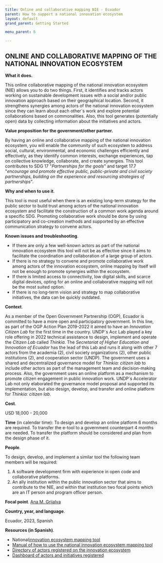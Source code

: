 ```yaml
---
title: Online and collaborative mapping NIE - Ecuador
parent: How to support a national innovation ecosystem
layout: default
grand_parent: Getting Started

menu_parent: 6

---
```


## ONLINE AND COLLABORATIVE MAPPING OF THE NATIONAL INNOVATION ECOSYSTEM

**What it does.**

This online collaborative mapping of the national innovation ecosystem (NIE) allows you to do two things. First, it identifies and tracks actors working on sustainable development issues with a social and/or public innovation approach based on their geographical location. Second, it strengthens synergies among actors of the national innovation ecosystem since they can learn about each other´s work and explore potential collaborations based on commonalities. Also, this tool generates (potentially open) data by collecting information about the initiatives and actors.

**Value proposition for the government/other partner.**

By having an online and collaborative mapping of the national innovation ecosystem, you will enable the community of such ecosystem to address social, cultural, environmental, and economic challenges efficiently and effectively, as they identify common interests, exchange experiences, tap on collective knowledge, collaborate, and create synergies. This tool contributes to SDG 17 "_Partnerships for the goals_" and target 17.7 "_encourage and promote effective public, public-private and civil society partnerships, building on the experience and resourcing strategies of partnerships_".

**Why and when to use it**.

This tool is most useful when there is an existing long-term strategy for the public sector to build trust among actors of the national innovation ecosystem and facilitate the construction of a common work agenda around a specific SDG. Promoting collaborative work should be done by using participatory and co-creation methods and supported by an effective communication strategy to convene actors.

**Known issues and troubleshooting**.

- If there are only a few well-known actors as part of the national innovation ecosystem this tool will not be as effective since it aims to facilitate the coordination and collaboration of a large group of actors.
- If there is no strategy to convene and promote collaborative work among actors of the innovation ecosystem, online mapping by itself will not be enough to promote synergies within the ecosystem.
- If there is limited access to connectivity, low digital skills, and scarce digital devices, opting for an online and collaborative mapping will not be the most suited option.
- If there is no long-term vision and strategy to map collaborative initiatives, the data can be quickly outdated.

**Context**.

As a member of the Open Government Partnership (OGP), Ecuador is committed to have a more open and participatory government. In this line, as part of the OGP Action Plan 2019-2022 it aimed to have an _Innovation Citizen Lab_ for the first time in the country. UNDP´s Acc Lab played a key role offering in 2022 technical assistance to design, implement and operate the _Citizen Lab_ called _Thinkia_. The _Secretariat of Higher Education and Innovation of Ecuador_ has the lead of this Lab and runs it along with other 7 actors from the academia (2), civil society organizations (2), other public institutions (2), and cooperation sector (UNDP). The government uses a shared and decentralized governance model for _Thinkia: citizen lab_ to include other actors as part of the management team and decision-making process. Also, the government uses an online platform as a mechanism to promote citizen engagement in public innovation work. UNDP´s Accelerator Lab not only elaborated the governance model proposal and supported its implementation, but also design, develop, and transfer and online platform for _Thinkia: citizen lab_.

**Cost**.

USD 18,000 - 20,000

**Time** (in calendar time): To design and develop an online platform 6 months are required. To transfer the e-tool to a government counterpart 4 months are needed. To transfer the platform should be considered and plan from the design phase of it.

**People**.

To design, develop, and implement a similar tool the following team members will be required:

1. A software development firm with experience in open code and collaborative platforms.
2. An ally institution within the public innovation sector that aims to contribute to the NIE, and within that institution two focal points which are an IT person and program officer person.

**Focal point**. [Ana M. Grijalva](/national_innovation_ecosystems_toolkit/Contributors/ana-grijalva.html)

**Country, year, and language**.

Ecuador, 2023, Spanish

**Resources (in Spanish)**.

- National[innovation ecosystem mapping tool](https://devthinkia.hanansoft.com/iniciativasmapa)
- [Manual of how to use the national innovation ecosystem mapping tool](https://devthinkia.hanansoft.com/sites/default/files/2023-04/01.%20Instructivo%20iniciativas.pdf)
- [Directory of actors registered on the innovation ecosystem](https://devthinkia.hanansoft.com/iniciativas)
- [Dashboard of actors and initiatives registered](https://devthinkia.hanansoft.com/analitica)